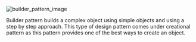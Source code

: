![builder_pattern_image](https://external-content.duckduckgo.com/iu/?u=https%3A%2F%2Fupload.wikimedia.org%2Fwikipedia%2Fcommons%2Fthumb%2Ff%2Ff3%2FBuilder_UML_class_diagram.svg%2F500px-Builder_UML_class_diagram.svg.png&f=1&nofb=1)


Builder pattern builds a complex object using simple objects and using a step by step approach. This type of design pattern comes under creational pattern as this pattern provides one of the best ways to create an object.
